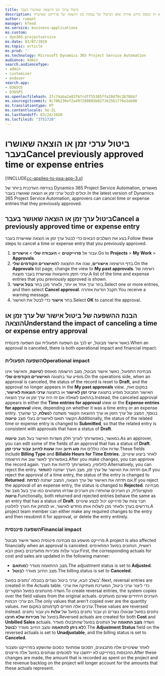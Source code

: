 ```yaml
---
title: ביטול ערכי זמן והוצאה שאושרו בעבר
description: נושא זה מספק מידע אודות אופן הביטול של עסקת זמן והוצאה של פרוייקט שאושרה.
author: rumant
manager: kfend
ms.service: business-applications
ms.custom:
- dyn365-projectservice
ms.date: 03/07/2019
ms.topic: article
ms.prod: ''
ms.technology: Microsoft Dynamics 365 Project Service Automation
audience: Admin
search.audienceType:
- admin
- customizer
- enduser
search.app:
- D365CE
- D365PS
ms.openlocfilehash: 2fc74aba2a837b7cdff55385ffa20d78c2678bb7
ms.sourcegitcommit: 8c786230ef2a497280885b827162561776e2eb00
ms.translationtype: HT
ms.contentlocale: he-IL
ms.lasthandoff: 03/24/2020
ms.locfileid: "3751720"
---
```

# <a name="cancel-previously-approved-time-or-expense-entries"></a><span data-ttu-id="5d3f0-103">ביטול ערכי זמן או הוצאה שאושרו בעבר</span><span class="sxs-lookup"><span data-stu-id="5d3f0-103">Cancel previously approved time or expense entries</span></span>

[!INCLUDE[cc-applies-to-psa-app-3.x](../includes/cc-applies-to-psa-app-3x.md)]

<span data-ttu-id="5d3f0-104">בגירסה העדכנית ביותר של Dynamics 365 Project Service Automation, מאשרים יכולים לבטל ערכי זמן או הוצאה שאושרו בעבר.</span><span class="sxs-lookup"><span data-stu-id="5d3f0-104">In the latest version of Dynamics 365 Project Service Automation, approvers can cancel time or expense entries that they previously approved.</span></span>

## <a name="cancel-a-previously-approved-time-or-expense-entry"></a><span data-ttu-id="5d3f0-105">ביטול ערך זמן או הוצאה שאושר בעבר</span><span class="sxs-lookup"><span data-stu-id="5d3f0-105">Cancel a previously approved time or expense entry</span></span>

<span data-ttu-id="5d3f0-106">בצע את השלבים הבאים כדי לבטל ערך זמן או הוצאה שאישרת בעבר.</span><span class="sxs-lookup"><span data-stu-id="5d3f0-106">Follow these steps to cancel a time or expense entry that you previously approved.</span></span>

1. <span data-ttu-id="5d3f0-107">עבור אל **פרוייקטים** \> **העבודה שלי** \> **אישורים**.</span><span class="sxs-lookup"><span data-stu-id="5d3f0-107">Go to **Projects** \> **My Work** \> **Approvals**.</span></span>
2. <span data-ttu-id="5d3f0-108">בדף הרשימה **אישורים**, שנה את התצוגה ל**האישורים הקודמים שלי**.</span><span class="sxs-lookup"><span data-stu-id="5d3f0-108">On the **Approvals** list page, change the view to **My past approvals**.</span></span> <span data-ttu-id="5d3f0-109">רשימה של ערכי הזמן וההוצאות שאישרת בעבר מוצגת.</span><span class="sxs-lookup"><span data-stu-id="5d3f0-109">A list of the time and expense entries that you previously approved is shown.</span></span>
3. <span data-ttu-id="5d3f0-110">בחר ערך אחד או יותר, ולאחר מכן בחר **בטל אישור**.</span><span class="sxs-lookup"><span data-stu-id="5d3f0-110">Select one or more entries, and then select **Cancel approval**.</span></span> <span data-ttu-id="5d3f0-111">תקבל הודעת אזהרה.</span><span class="sxs-lookup"><span data-stu-id="5d3f0-111">You receive a warning message.</span></span>
4. <span data-ttu-id="5d3f0-112">בחר **אישור** כדי לבטל את האישור.</span><span class="sxs-lookup"><span data-stu-id="5d3f0-112">Select **OK** to cancel the approval.</span></span>

## <a name="understand-the-impact-of-canceling-a-time-or-expense-entry-approval"></a><span data-ttu-id="5d3f0-113">הבנת ההשפעה של ביטול אישור של ערך זמן או הוצאה</span><span class="sxs-lookup"><span data-stu-id="5d3f0-113">Understand the impact of canceling a time or expense entry approval</span></span>

<span data-ttu-id="5d3f0-114">כאשר אישור מבוטל, יש לכך גם השפעה תפעולית וגם השפעה פיננסית.</span><span class="sxs-lookup"><span data-stu-id="5d3f0-114">When an approval is canceled, there is both operational impact and financial impact.</span></span>

### <a name="operational-impact"></a><span data-ttu-id="5d3f0-115">השפעה תפעולית</span><span class="sxs-lookup"><span data-stu-id="5d3f0-115">Operational impact</span></span>

<span data-ttu-id="5d3f0-116">מבחינת התפעול, כאשר אישור מבוטל, מצב הרשומה מאופס ל**טיוטה**, והאישור אינו מופיע עוד בתצוגה **האישורים הקודמים שלי**.</span><span class="sxs-lookup"><span data-stu-id="5d3f0-116">On the operations side, when an approval is canceled, the status of the record is reset to **Draft**, and the approval no longer appears in the **My past approvals** view.</span></span> <span data-ttu-id="5d3f0-117">במקום זאת, האישור המבוטל מופיע בתצוגה **ערכי זמן לאישור** או בתצוגה **ערכי הוצאות לאישור**, בהתאם לשאלה אם זה היה ערך זמן או ערך הוצאה.</span><span class="sxs-lookup"><span data-stu-id="5d3f0-117">Instead, the canceled approval appears in either the **Time entries for approval** view or the **Expense entries for approval** view, depending on whether it was a time entry or an expense entry.</span></span> <span data-ttu-id="5d3f0-118">בנוסף, המצב של ערך הזמן או ערך ההוצאה הקשור משתנה ל**נשלח**, כך שהערך הקשור תואם לאישורים בעלי מצב **טיוטה**.</span><span class="sxs-lookup"><span data-stu-id="5d3f0-118">Additionally, the status of the related time or expense entry is changed to **Submitted**, so that the related entry is consistent with approvals that have a status of **Draft**.</span></span>

<span data-ttu-id="5d3f0-119">כמאשר, באפשרותך לערוך חלק משדות האישור בעל מצב **טיוטה**.</span><span class="sxs-lookup"><span data-stu-id="5d3f0-119">As an approver, you can edit some of the fields of an approval that has a status of **Draft**.</span></span> <span data-ttu-id="5d3f0-120">שדות אלה כוללים את **סוג חיוב** ואת **שעות לחיוב עבור ערכי זמן**.</span><span class="sxs-lookup"><span data-stu-id="5d3f0-120">These fields include **Billing Type** and **Billable Hours for Time Entries**.</span></span> <span data-ttu-id="5d3f0-121">לאחר ביצוע שינויים, באפשרותך לאשר שוב את הרשומה.</span><span class="sxs-lookup"><span data-stu-id="5d3f0-121">After you make changes, you can approve the record again.</span></span> <span data-ttu-id="5d3f0-122">לחלופין, באפשרותך לדחות את הערך.</span><span class="sxs-lookup"><span data-stu-id="5d3f0-122">Alternatively, you can reject the entry.</span></span> <span data-ttu-id="5d3f0-123">אם תדחה את האישור של ערך זמן, מצב הערך ישתנה ל**הוחזר**.</span><span class="sxs-lookup"><span data-stu-id="5d3f0-123">If you reject the approval of a time entry, the status of the entry is changed to **Returned**.</span></span> <span data-ttu-id="5d3f0-124">אם תדחה את האישור של ערך הוצאה, המצב ישתנה ל**נדחה**.</span><span class="sxs-lookup"><span data-stu-id="5d3f0-124">If you reject the approval of an expense entry, the status is changed to **Rejected**.</span></span> <span data-ttu-id="5d3f0-125">מבחינה פונקציונלית, הן הערכים שהוחזרו והן הערכים שנדחו מתנהגים כמו ערך בעל מצב של **טיוטה**.</span><span class="sxs-lookup"><span data-stu-id="5d3f0-125">Functionally, both returned and rejected entries behave the same as an entry that has a status of **Draft**.</span></span> <span data-ttu-id="5d3f0-126">חבר צוות של פרוייקט יכול לבצע שינויים נדרשים בערך ולאחר מכן לשלוח אותו מחדש לאישור, או למחוק את הערך לחלוטין.</span><span class="sxs-lookup"><span data-stu-id="5d3f0-126">A project team member can either make any required changes to the entry and then resubmit it for approval, or delete the entry entirely.</span></span>

### <a name="financial-impact"></a><span data-ttu-id="5d3f0-127">השפעה פיננסית</span><span class="sxs-lookup"><span data-stu-id="5d3f0-127">Financial impact</span></span>

<span data-ttu-id="5d3f0-128">פרוייקט מושפע גם מבחינה פיננסית כאשר אישור מבוטל.</span><span class="sxs-lookup"><span data-stu-id="5d3f0-128">A project is also affected financially when an approval is canceled.</span></span> <span data-ttu-id="5d3f0-129">ראשית, הנתונים בפועל המתאימים עבור עלות ומכירות מתעדכנים באופן הבא:</span><span class="sxs-lookup"><span data-stu-id="5d3f0-129">First, the corresponding actuals for cost and sales are updated in the following manner:</span></span>

- <span data-ttu-id="5d3f0-130">מצב ההתאמה מוגדר ל**מותאם**.</span><span class="sxs-lookup"><span data-stu-id="5d3f0-130">The adjustment status is set to **Adjusted**.</span></span>
- <span data-ttu-id="5d3f0-131">מצב החיוב מוגדר ל**בוטל**.</span><span class="sxs-lookup"><span data-stu-id="5d3f0-131">The billing status is set to **Canceled**.</span></span>

<span data-ttu-id="5d3f0-132">בשלב הבא, ערכי ביטול נוצרים בטבלה 'נתונים בפועל'.</span><span class="sxs-lookup"><span data-stu-id="5d3f0-132">Next, reversal entries are created in the Actuals table.</span></span> <span data-ttu-id="5d3f0-133">כדי ליצור ערכי ביטול, המערכת מעתיקה את ערכי השדה מהנתונים בפועל המקוריים.</span><span class="sxs-lookup"><span data-stu-id="5d3f0-133">To create reversal entries, the system copies over the field values from the original actuals.</span></span> <span data-ttu-id="5d3f0-134">הערכים היחידים שאינם מועתקים הם ערכי הכמות.</span><span class="sxs-lookup"><span data-stu-id="5d3f0-134">The only values that aren't copied over are the quantity values.</span></span> <span data-ttu-id="5d3f0-135">ערכים אלה חוזרים לקדמותם במקום זאת.</span><span class="sxs-lookup"><span data-stu-id="5d3f0-135">These values are reversed instead.</span></span> <span data-ttu-id="5d3f0-136">נתונים בפועל שבוטלו נוצרים הן עבור נתונים בפועל של **עלות** והן עבור נתונים בפועל של **מכירות שלא חויבו**.</span><span class="sxs-lookup"><span data-stu-id="5d3f0-136">Reversed actuals are created for both **Cost** and **Unbilled Sales** actuals.</span></span> <span data-ttu-id="5d3f0-137">השדה **מצב התאמה** של הנתונים בפועל שהתבטלו מוגדר ל**לא ניתן להתאמה** ומצב החיוב מוגדר ל**בוטל**.</span><span class="sxs-lookup"><span data-stu-id="5d3f0-137">The **Adjustment Status** field on the reversed actuals is set to **Unadjustable**, and the billing status is set to **Canceled**.</span></span>

<span data-ttu-id="5d3f0-138">לאחר ששינויים אלה מתבצעים, הסכום שמתועד כסכום שהושקע בפרוייקט ומצבור ההכנסות בפרוייקט לא ייחשבו עוד לסכומים שנתונים בפועל אלה מייצגים.</span><span class="sxs-lookup"><span data-stu-id="5d3f0-138">After these changes are made, the amount that is recorded as spent on the project and the revenue backlog on the project will longer account for the amounts that these actuals represent.</span></span>
